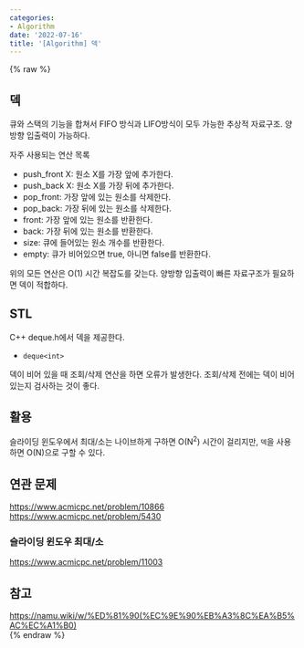 ```yaml
---
categories:
- Algorithm
date: '2022-07-16'
title: '[Algorithm] 덱'
---
```


{% raw %}
##  덱
큐와 스택의 기능을 합쳐서 FIFO 방식과 LIFO방식이 모두 가능한 추상적 자료구조. 양방향 입출력이 가능하다.

자주 사용되는 연산 목록
- push_front X: 원소 X를 가장 앞에 추가한다.
- push_back X: 원소 X를 가장 뒤에 추가한다.
- pop_front: 가장 앞에 있는 원소를 삭제한다.
- pop_back: 가장 뒤에 있는 원소를 삭제한다.
- front: 가장 앞에 있는 원소를 반환한다.
- back: 가장 뒤에 있는 원소를 반환한다.
- size: 큐에 들어있는 원소 개수를 반환한다.
- empty: 큐가 비어있으면 true, 아니면 false를 반환한다.

위의 모든 연산은 O(1) 시간 복잡도를 갖는다. 양방향 입출력이 빠른 자료구조가 필요하면 덱이 적합하다.

## STL
C++ deque.h에서 덱을 제공한다.
- `deque<int>`

덱이 비어 있을 때 조회/삭제 연산을 하면 오류가 발생한다. 조회/삭제 전에는 덱이 비어 있는지 검사하는 것이 좋다.

## 활용
슬라이딩 윈도우에서 최대/소는 나이브하게 구하면 O(N<sup>2</sup>) 시간이 걸리지만, `덱`을 사용하면 O(N)으로 구할 수 있다.

## 연관 문제
https://www.acmicpc.net/problem/10866<br>
https://www.acmicpc.net/problem/5430<br>

### 슬라이딩 윈도우 최대/소
https://www.acmicpc.net/problem/11003<br>

## 참고
https://namu.wiki/w/%ED%81%90(%EC%9E%90%EB%A3%8C%EA%B5%AC%EC%A1%B0)<br>
{% endraw %}